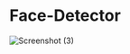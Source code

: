# Face-Detector
![Screenshot (3)](https://user-images.githubusercontent.com/84175560/132000931-a94202fc-5070-4ee3-af86-3947258f8eca.png)
